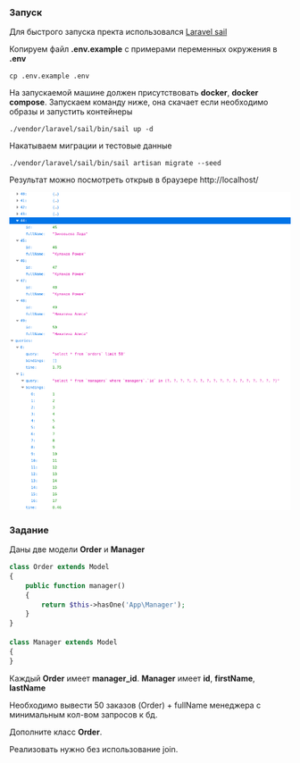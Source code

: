 ### Запуск

Для быстрого запуска пректа использовался [Laravel sail](https://laravel.com/docs/10.x/sail)

Копируем файл **.env.example** с примерами переменных окружения в **.env** 
```shell
cp .env.example .env
```

На запускаемой машине должен присутствовать **docker**, **docker compose**. Запускаем команду ниже, она скачает если необходимо образы и запустить контейнеры
```shell
./vendor/laravel/sail/bin/sail up -d
```
Накатываем миграции и тестовые данные
```shell
./vendor/laravel/sail/bin/sail artisan migrate --seed
```

Результат можно посмотреть открыв в браузере http://localhost/

![Внизу лог запросов](https://raw.githubusercontent.com/i3bepb/task2/pic/screenshot1.png)

### Задание

Даны две модели **Order** и **Manager**
```php
class Order extends Model
{
    public function manager()
    {
        return $this->hasOne('App\Manager');
    }
}

class Manager extends Model
{
}
```
Каждый **Order** имеет **manager_id**. **Manager** имеет **id**, **firstName**, **lastName**

Необходимо вывести 50 заказов (Order) + fullName менеджера с минимальным кол-вом запросов к бд.

Дополните класс **Order**.

Реализовать нужно без использование join.
